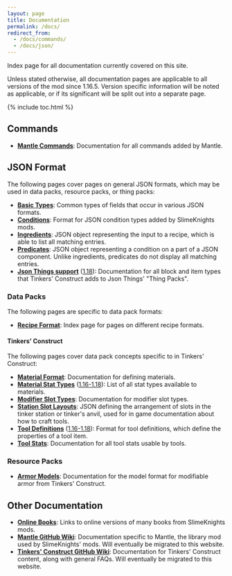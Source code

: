 ```yaml
---
layout: page
title: Documentation
permalink: /docs/
redirect_from:
  - /docs/commands/
  - /docs/json/
---
```


Index page for all documentation currently covered on this site.

Unless stated otherwise, all documentation pages are applicable to all versions of the mod since 1.16.5. Version specific information will be noted as applicable, or if its significant will be split out into a separate page.

{% include toc.html %}

## Commands
* [**Mantle Commands**](commands/mantle): Documentation for all commands added by Mantle.

## JSON Format

The following pages cover pages on general JSON formats, which may be used in data packs, resource packs, or thing packs:

* [**Basic Types**](json/basic-types): Common types of fields that occur in various JSON formats.
* [**Conditions**](json/conditions): Format for JSON condition types added by SlimeKnights mods.
* [**Ingredients**](json/ingredients): JSON object representing the input to a recipe, which is able to list all matching entries.
* [**Predicates**](json/predicates): JSON object representing a condition on a part of a JSON component. Unlike ingredients, predicates do not display all matching entries.
* [**Json Things support**](json/json-things) ([1.18](json/json-things/1.18)): Documentation for all block and item types that Tinkers' Construct adds to Json Things' "Thing Packs".

### Data Packs

The following pages are specific to data pack formats:

* [**Recipe Format**](json/recipes): Index page for pages on different recipe formats.

#### Tinkers' Construct

The following pages cover data pack concepts specific to in Tinkers' Construct:

* [**Material Format**](json/materials): Documentation for defining materials.
* [**Material Stat Types**](json/stat-types) ([1.16-1.18](json/stat-types/1.18)): List of all stat types available to materials.
* [**Modifier Slot Types**](json/slot-types): Documentation for modifier slot types.
* [**Station Slot Layouts**](json/slot-layouts): JSON defining the arrangement of slots in the tinker station or tinker's anvil, used for in game documentation about how to craft tools.
* [**Tool Definitions**](json/tool-definitions) ([1.16-1.18](json/tool-definitions/1.18)): Format for tool definitions, which define the properties of a tool item.
* [**Tool Stats**](json/tool-stats): Documentation for all tool stats usable by tools.

### Resource Packs

* [**Armor Models**](json/armor-models): Documentation for the model format for modifiable armor from Tinkers' Construct.

## Other Documentation

* [**Online Books**](books): Links to online versions of many books from SlimeKnights mods.
* [**Mantle GitHub Wiki**](https://github.com/SlimeKnights/Mantle/wiki): Documentation specific to Mantle, the library mod used by SlimeKnights' mods. Will eventually be migrated to this website.
* [**Tinkers' Construct GitHub Wiki**](https://github.com/SlimeKnights/TinkersConstruct/wiki): Documentation for Tinkers' Construct content, along with general FAQs. Will eventually be migrated to this website.